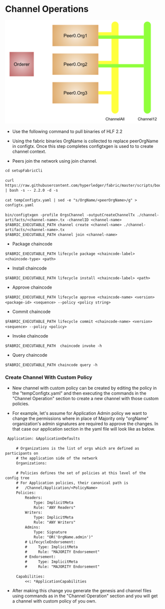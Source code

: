 # Channel Operations


![channels.png](images/channels.png)

- Use the following command to pull binaries of HLF 2.2

- Using the fabric binaries OrgName is collected to replace peerOrgName in configtx. Once this step completes configtxgen is used to to create channel context.
- Peers join the network using join channel.
```
cd setupFabricCli
  
curl https://raw.githubusercontent.com/hyperledger/fabric/master/scripts/bootstrap.sh | bash -s -- 2.2.0 -d -s

cat tempConfigtx.yaml | sed -e "s/OrgName/<peerOrgName>/g" > configtx.yaml
  
bin/configtxgen -profile OrgsChannel -outputCreateChannelTx ./channel-artifacts/<channel-name>.tx -channelID <channel-name>
$FABRIC_EXECUTABLE_PATH channel create <channel-name> ./channel-artifacts/<channel-name>.tx
$FABRIC_EXECUTABLE_PATH channel join <channel-name>

```



- Package chaincode

`$FABRIC_EXECUTABLE_PATH lifecycle package <chaincode-label> <chaincode-type> <path>`


- Install chaincode

`$FABRIC_EXECUTABLE_PATH lifecycle install <chaincode-label> <path>
`

- Approve chaincode

`$FABRIC_EXECUTABLE_PATH lifecycle approve <chaincode-name> <version> <package-id> <sequence> --policy <policy string>`


- Commit chaincode

`$FABRIC_EXECUTABLE_PATH lifecycle commit <chaincode-name> <version> <sequence> --policy <policy>`

- Invoke chaincode

`$FABRIC_EXECUTABLE_PATH  chaincode invoke -h
`
- Query chaincode

`$FABRIC_EXECUTABLE_PATH chaincode query -h
`

### Create Channel With Custom Policy

- New channel with custom policy can be created by editing the policy in the "tempConfigtx.yaml" and then executing the commands in the "Channel Operation" section to create a new channel with those custom policies.

- For example, let's assume for Application Admin policy we want to change the permissions where in place of Majority only "orgName" organization's admin signatures are required to approve the changes. In that case our application section in the yaml file will look like as below.



```
 Application: &ApplicationDefaults
 
     # Organizations is the list of orgs which are defined as participants on
     # the application side of the network
     Organizations:
 
     # Policies defines the set of policies at this level of the config tree
     # For Application policies, their canonical path is
     #   /Channel/Application/<PolicyName>
     Policies:
         Readers:
             Type: ImplicitMeta
             Rule: "ANY Readers"
         Writers:
             Type: ImplicitMeta
             Rule: "ANY Writers"
         Admins:
             Type: Signature
             Rule: "OR('OrgName.admin')"
         # LifecycleEndorsement:
         #     Type: ImplicitMeta
         #     Rule: "MAJORITY Endorsement"
         # Endorsement:
         #     Type: ImplicitMeta
         #     Rule: "MAJORITY Endorsement"
 
     Capabilities:
         <<: *ApplicationCapabilities

```

- After making this change you generate the genesis and channel files using commands as in the "Channel Operation" section and you will get a channel with custom policy of you own.